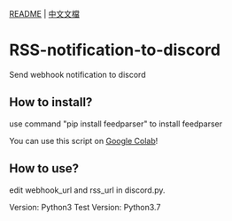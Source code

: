 [README](README.md) | [中文文檔](README_zh.md)

# RSS-notification-to-discord

Send webhook notification to discord

## How to install?

use command "pip install feedparser" to install feedparser

You can use this script on [Google Colab](https://colab.research.google.com/drive/1pfgosg3IS14ndvU1f4Sbngfh4GNJ3MBr)!

## How to use?

edit webhook_url and rss_url in discord.py.

Version: Python3
Test Version: Python3.7

